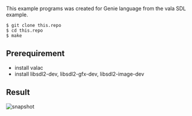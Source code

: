 This example programs was created for Genie language
from the vala SDL example.

```
$ git clone this.repo
$ cd this.repo
$ make
```

## Prerequirement

- install valac
- install libsdl2-dev, libsdl2-gfx-dev, libsdl2-image-dev

## Result

![snapshot](raw/snapshot.png)


